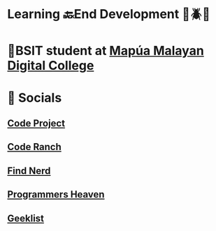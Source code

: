 # 
# Learning 🔙End Development 🐜🪲🐛
# 🏫BSIT student at [Mapúa Malayan Digital College](https://www.mmdc.mcl.edu.ph/)

# 🔗 Socials
## [Code Project](https://www.codeproject.com/Members/User-15887013) <br>
## [Code Ranch](https://coderanch.com/u/421715/jomari-abejo) <br>
## [Find Nerd](https://findnerd.com/account#url=/profile/viewprofile/jomariabejo/) <br>
## [Programmers Heaven](https://programmersheaven.com/) <br>
## [Geeklist]()
